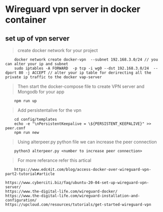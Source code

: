 # Wireguard vpn server in docker container

## set up of vpn server

> create docker network for your project

```text
    docker network create docker-vpn  --subnet 192.168.3.0/24 // you can alter your ip and subnet
    sudo iptables -A FORWARD  -p tcp -i wg0 --dst 192.168.3.0/24  --dport 80 -j ACCEPT // alter your ip table for derirecting all the private ip traffic to the docker vap-server
```

> Then start the docker-compose file to create VPN server and Mongodb for your app

```text
    npm run up
```

> Add persistentalive for the vpn

```text
    cd config/templates
    echo -e "\nPersistentKeepalive = \${PERSISTENT_KEEPALIVE}" >> peer.conf
    npm run new
```

> Using alterpeer.py python file we can increase the peer connection

```text
    python3 alterpeer.py <number to increase peer connection>
```

> For more referance refer this artical

```text
    https://www.edc4it.com/blog/access-docker-over-wireguard-vpn-part2-tutorial#article
```

```text
https://www.cyberciti.biz/faq/ubuntu-20-04-set-up-wireguard-vpn-server/
https://www.the-digital-life.com/wireguard-docker/
https://www.the-digital-life.com/wireguard-installation-and-configuration/
https://upcloud.com/resources/tutorials/get-started-wireguard-vpn
```
